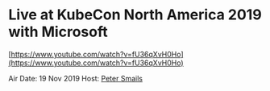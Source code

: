 # Live at KubeCon North America 2019 with Microsoft

[https://www.youtube.com/watch?v=fU36qXvH0Ho](https://www.youtube.com/watch?v=fU36qXvH0Ho)

Air Date: 19 Nov 2019
Host: [Peter Smails](twitter.com/petersmails)